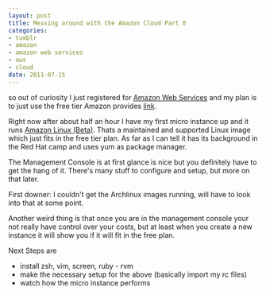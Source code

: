 ```yaml
--- 
layout: post
title: Messing around with the Amazon Cloud Part 0
categories: 
- tumblr
- amazon
- amazon web services
- aws
- cloud
date: 2011-07-15
---
```

so out of curiosity I just registered for [Amazon Web
Services](http://aws.amazon.com/) and my plan is to just use the free tier
Amazon provides [link](http://aws.amazon.com/free).

<!-- more -->

Right now after about half an hour I have my first micro instance up and it
runs [Amazon Linux (Beta)](http://aws.amazon.com/amazon-linux-ami/). Thats a
maintained and supported Linux image which just fits in the free tier plan. As
far as I can tell it has its background in the Red Hat camp and uses yum as
package manager.

The Management Console is at first glance is nice but you definitely have to
get the hang of it. There's many stuff to configure and setup, but more on
that later.

First downer: I couldn't get the Archlinux images running, will have to look
into that at some point.

Another weird thing is that once you are in the management console your not
really have control over your costs, but at least when you create a new
instance it will show you if it will fit in the free plan.

Next Steps are

  * install zsh, vim, screen, ruby - rvm
  * make the necessary setup for the above (basically import my rc files)
  * watch how the micro instance performs

